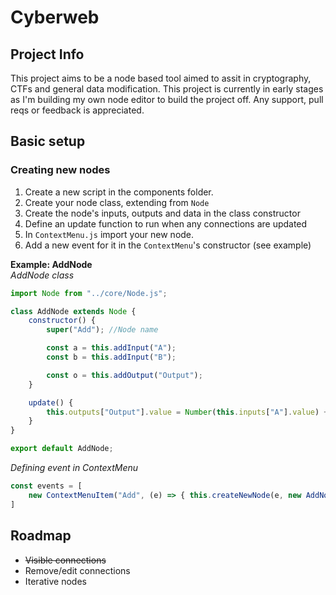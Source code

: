 # Cyberweb

## Project Info   
This project aims to be a node based tool aimed to assit in cryptography, CTFs and general data modification. This project is currently in early stages as I'm building my own node editor to build the project off. Any support, pull reqs or feedback is appreciated.

## Basic setup  
### Creating new nodes
1. Create a new script in the components folder.
2. Create your node class, extending from `Node`
3. Create the node's inputs, outputs and data in the class constructor
4. Define an update function to run when any connections are updated
5. In `ContextMenu.js` import your new node.
6. Add a new event for it in the `ContextMenu`'s constructor (see example)  

**Example: AddNode**  
*AddNode class*
```js
import Node from "../core/Node.js";

class AddNode extends Node {
    constructor() {
        super("Add"); //Node name

        const a = this.addInput("A");
        const b = this.addInput("B");

        const o = this.addOutput("Output");
    }

    update() {
        this.outputs["Output"].value = Number(this.inputs["A"].value) + Number(this.inputs["B"].value);
    }
}

export default AddNode;
```

*Defining event in ContextMenu*
```js
const events = [
    new ContextMenuItem("Add", (e) => { this.createNewNode(e, new AddNode()) })
]
```  

## Roadmap  
- ~~Visible connections~~
- Remove/edit connections
- Iterative nodes